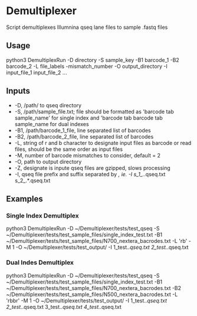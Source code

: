 # Demultiplexer

Script demultiplexes Illumnina qseq lane files to sample .fastq files

## Usage

python3 DemultiplexRun -D directory -S sample_key -B1 barcode_1 -B2 barcode_2 -L file_labels -mismatch_number -O output_directory -I input_file_1 input_file_2 ...

## Inputs

- -D, /path/ to qseq directory
- -S, /path/sample_file.txt; file should be formatted as 'barcode tab sample_name' for single index and 'barcode tab barcode tab sample_name for dual indexes
- -B1, /path/barcode_1_file, line separated list of barcodes
- -B2, /path/barcode_2_file, line separated list of barcodes
- -L, string of r and b character to designate input files as barcode or read files, should be the same order as input files
- -M, number of barcode mismatches to consider, default = 2
- -O, path to output directory
- -Z, designate is inpute qseq files are gzipped, slows processing
- -I, qseq file prefix and suffix separated by *, ie. -I s_1_.*.qseq.txt s_2_.*.qseq.txt

## Examples

### Single Index Demultiplex

python3 DemultiplexRun -D ~/Demultiplexer/tests/test_qseq -S ~/Demultiplexer/tests/test_sample_files/single_index_test.txt -B1 ~/Demultiplexer/tests/test_sample_files/N700_nextera_bacrodes.txt -L 'rb' -M 1 -O ~/Demultiplexer/tests/test_output/ -I 1_test.*.qseq.txt 2_test.*.qseq.txt

### Dual Indes Demultiplex

python3 DemultiplexRun -D ~/Demultiplexer/tests/test_qseq -S ~/Demultiplexer/tests/test_sample_files/single_index_test.txt -B1 ~/Demultiplexer/tests/test_sample_files/N700_nextera_bacrodes.txt -B2 ~/Demultiplexer/tests/test_sample_files/N500_nextera_bacrodes.txt -L 'rbbr' -M 1 -O ~/Demultiplexer/tests/test_output/ -I 1_test.*.qseq.txt 2_test.*.qseq.txt 3_test.*.qseq.txt 4_test.*.qseq.txt
